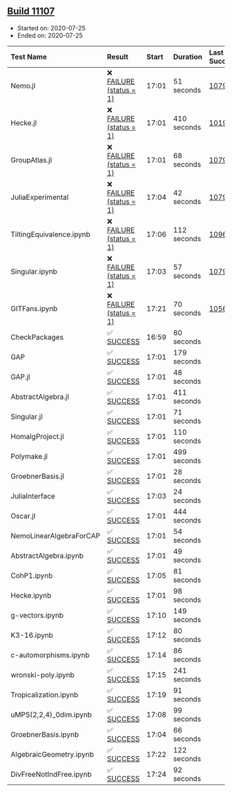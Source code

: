 ## [Build 11107](https://oscarci.mathematik.uni-kl.de/job/oscar/11107/)

* Started on: 2020-07-25
* Ended on: 2020-07-25

| Test Name    | Result | Start | Duration | Last Success | First Failure |
|:-------------|:-------|:------|:---------|:-------------|:--------------|
| Nemo.jl | ❌ [FAILURE (status = 1)](https://oscarci.mathematik.uni-kl.de/job/oscar/11107/artifact/logs/build-11107/Nemo.jl.log) | 17:01 | 51 seconds | [10790](https://oscarci.mathematik.uni-kl.de/job/oscar/10790/) | [10791](https://oscarci.mathematik.uni-kl.de/job/oscar/10791/) |
| Hecke.jl | ❌ [FAILURE (status = 1)](https://oscarci.mathematik.uni-kl.de/job/oscar/11107/artifact/logs/build-11107/Hecke.jl.log) | 17:01 | 410 seconds | [10197](https://oscarci.mathematik.uni-kl.de/job/oscar/10197/) | [10198](https://oscarci.mathematik.uni-kl.de/job/oscar/10198/) |
| GroupAtlas.jl | ❌ [FAILURE (status = 1)](https://oscarci.mathematik.uni-kl.de/job/oscar/11107/artifact/logs/build-11107/GroupAtlas.jl.log) | 17:01 | 68 seconds | [10790](https://oscarci.mathematik.uni-kl.de/job/oscar/10790/) | [10791](https://oscarci.mathematik.uni-kl.de/job/oscar/10791/) |
| JuliaExperimental | ❌ [FAILURE (status = 1)](https://oscarci.mathematik.uni-kl.de/job/oscar/11107/artifact/logs/build-11107/JuliaExperimental.log) | 17:04 | 42 seconds | [10790](https://oscarci.mathematik.uni-kl.de/job/oscar/10790/) | [10791](https://oscarci.mathematik.uni-kl.de/job/oscar/10791/) |
| TiltingEquivalence.ipynb | ❌ [FAILURE (status = 1)](https://oscarci.mathematik.uni-kl.de/job/oscar/11107/artifact/logs/build-11107/TiltingEquivalence.ipynb.log) | 17:06 | 112 seconds | [10962](https://oscarci.mathematik.uni-kl.de/job/oscar/10962/) | [10963](https://oscarci.mathematik.uni-kl.de/job/oscar/10963/) |
| Singular.ipynb | ❌ [FAILURE (status = 1)](https://oscarci.mathematik.uni-kl.de/job/oscar/11107/artifact/logs/build-11107/Singular.ipynb.log) | 17:03 | 57 seconds | [10790](https://oscarci.mathematik.uni-kl.de/job/oscar/10790/) | [10791](https://oscarci.mathematik.uni-kl.de/job/oscar/10791/) |
| GITFans.ipynb | ❌ [FAILURE (status = 1)](https://oscarci.mathematik.uni-kl.de/job/oscar/11107/artifact/logs/build-11107/GITFans.ipynb.log) | 17:21 | 70 seconds | [10566](https://oscarci.mathematik.uni-kl.de/job/oscar/10566/) | [10567](https://oscarci.mathematik.uni-kl.de/job/oscar/10567/) |
| CheckPackages | ✅ [SUCCESS](https://oscarci.mathematik.uni-kl.de/job/oscar/11107/artifact/logs/build-11107/CheckPackages.log) | 16:59 | 80 seconds |  |  |
| GAP | ✅ [SUCCESS](https://oscarci.mathematik.uni-kl.de/job/oscar/11107/artifact/logs/build-11107/GAP.log) | 17:01 | 179 seconds |  |  |
| GAP.jl | ✅ [SUCCESS](https://oscarci.mathematik.uni-kl.de/job/oscar/11107/artifact/logs/build-11107/GAP.jl.log) | 17:01 | 48 seconds |  |  |
| AbstractAlgebra.jl | ✅ [SUCCESS](https://oscarci.mathematik.uni-kl.de/job/oscar/11107/artifact/logs/build-11107/AbstractAlgebra.jl.log) | 17:01 | 411 seconds |  |  |
| Singular.jl | ✅ [SUCCESS](https://oscarci.mathematik.uni-kl.de/job/oscar/11107/artifact/logs/build-11107/Singular.jl.log) | 17:01 | 71 seconds |  |  |
| HomalgProject.jl | ✅ [SUCCESS](https://oscarci.mathematik.uni-kl.de/job/oscar/11107/artifact/logs/build-11107/HomalgProject.jl.log) | 17:01 | 110 seconds |  |  |
| Polymake.jl | ✅ [SUCCESS](https://oscarci.mathematik.uni-kl.de/job/oscar/11107/artifact/logs/build-11107/Polymake.jl.log) | 17:01 | 499 seconds |  |  |
| GroebnerBasis.jl | ✅ [SUCCESS](https://oscarci.mathematik.uni-kl.de/job/oscar/11107/artifact/logs/build-11107/GroebnerBasis.jl.log) | 17:01 | 28 seconds |  |  |
| JuliaInterface | ✅ [SUCCESS](https://oscarci.mathematik.uni-kl.de/job/oscar/11107/artifact/logs/build-11107/JuliaInterface.log) | 17:03 | 24 seconds |  |  |
| Oscar.jl | ✅ [SUCCESS](https://oscarci.mathematik.uni-kl.de/job/oscar/11107/artifact/logs/build-11107/Oscar.jl.log) | 17:01 | 444 seconds |  |  |
| NemoLinearAlgebraForCAP | ✅ [SUCCESS](https://oscarci.mathematik.uni-kl.de/job/oscar/11107/artifact/logs/build-11107/NemoLinearAlgebraForCAP.log) | 17:01 | 54 seconds |  |  |
| AbstractAlgebra.ipynb | ✅ [SUCCESS](https://oscarci.mathematik.uni-kl.de/job/oscar/11107/artifact/logs/build-11107/AbstractAlgebra.ipynb.log) | 17:01 | 49 seconds |  |  |
| CohP1.ipynb | ✅ [SUCCESS](https://oscarci.mathematik.uni-kl.de/job/oscar/11107/artifact/logs/build-11107/CohP1.ipynb.log) | 17:05 | 81 seconds |  |  |
| Hecke.ipynb | ✅ [SUCCESS](https://oscarci.mathematik.uni-kl.de/job/oscar/11107/artifact/logs/build-11107/Hecke.ipynb.log) | 17:01 | 98 seconds |  |  |
| g-vectors.ipynb | ✅ [SUCCESS](https://oscarci.mathematik.uni-kl.de/job/oscar/11107/artifact/logs/build-11107/g-vectors.ipynb.log) | 17:10 | 149 seconds |  |  |
| K3-16.ipynb | ✅ [SUCCESS](https://oscarci.mathematik.uni-kl.de/job/oscar/11107/artifact/logs/build-11107/K3-16.ipynb.log) | 17:12 | 80 seconds |  |  |
| c-automorphisms.ipynb | ✅ [SUCCESS](https://oscarci.mathematik.uni-kl.de/job/oscar/11107/artifact/logs/build-11107/c-automorphisms.ipynb.log) | 17:14 | 86 seconds |  |  |
| wronski-poly.ipynb | ✅ [SUCCESS](https://oscarci.mathematik.uni-kl.de/job/oscar/11107/artifact/logs/build-11107/wronski-poly.ipynb.log) | 17:15 | 241 seconds |  |  |
| Tropicalization.ipynb | ✅ [SUCCESS](https://oscarci.mathematik.uni-kl.de/job/oscar/11107/artifact/logs/build-11107/Tropicalization.ipynb.log) | 17:19 | 91 seconds |  |  |
| uMPS(2,2,4)_0dim.ipynb | ✅ [SUCCESS](https://oscarci.mathematik.uni-kl.de/job/oscar/11107/artifact/logs/build-11107/uMPS-2-2-4-_0dim.ipynb.log) | 17:08 | 99 seconds |  |  |
| GroebnerBasis.ipynb | ✅ [SUCCESS](https://oscarci.mathematik.uni-kl.de/job/oscar/11107/artifact/logs/build-11107/GroebnerBasis.ipynb.log) | 17:04 | 66 seconds |  |  |
| AlgebraicGeometry.ipynb | ✅ [SUCCESS](https://oscarci.mathematik.uni-kl.de/job/oscar/11107/artifact/logs/build-11107/AlgebraicGeometry.ipynb.log) | 17:22 | 122 seconds |  |  |
| DivFreeNotIndFree.ipynb | ✅ [SUCCESS](https://oscarci.mathematik.uni-kl.de/job/oscar/11107/artifact/logs/build-11107/DivFreeNotIndFree.ipynb.log) | 17:24 | 92 seconds |  |  |
